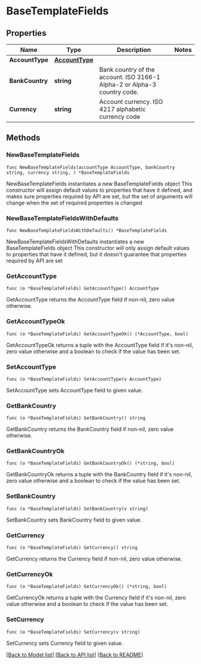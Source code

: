 # BaseTemplateFields

## Properties

Name | Type | Description | Notes
------------ | ------------- | ------------- | -------------
**AccountType** | [**AccountType**](AccountType.md) |  | 
**BankCountry** | **string** | Bank country of the account. ISO 3166-1 Alpha-2 or Alpha-3 country code. | 
**Currency** | **string** | Account currency. ISO 4217 alphabetic currency code | 

## Methods

### NewBaseTemplateFields

`func NewBaseTemplateFields(accountType AccountType, bankCountry string, currency string, ) *BaseTemplateFields`

NewBaseTemplateFields instantiates a new BaseTemplateFields object
This constructor will assign default values to properties that have it defined,
and makes sure properties required by API are set, but the set of arguments
will change when the set of required properties is changed

### NewBaseTemplateFieldsWithDefaults

`func NewBaseTemplateFieldsWithDefaults() *BaseTemplateFields`

NewBaseTemplateFieldsWithDefaults instantiates a new BaseTemplateFields object
This constructor will only assign default values to properties that have it defined,
but it doesn't guarantee that properties required by API are set

### GetAccountType

`func (o *BaseTemplateFields) GetAccountType() AccountType`

GetAccountType returns the AccountType field if non-nil, zero value otherwise.

### GetAccountTypeOk

`func (o *BaseTemplateFields) GetAccountTypeOk() (*AccountType, bool)`

GetAccountTypeOk returns a tuple with the AccountType field if it's non-nil, zero value otherwise
and a boolean to check if the value has been set.

### SetAccountType

`func (o *BaseTemplateFields) SetAccountType(v AccountType)`

SetAccountType sets AccountType field to given value.


### GetBankCountry

`func (o *BaseTemplateFields) GetBankCountry() string`

GetBankCountry returns the BankCountry field if non-nil, zero value otherwise.

### GetBankCountryOk

`func (o *BaseTemplateFields) GetBankCountryOk() (*string, bool)`

GetBankCountryOk returns a tuple with the BankCountry field if it's non-nil, zero value otherwise
and a boolean to check if the value has been set.

### SetBankCountry

`func (o *BaseTemplateFields) SetBankCountry(v string)`

SetBankCountry sets BankCountry field to given value.


### GetCurrency

`func (o *BaseTemplateFields) GetCurrency() string`

GetCurrency returns the Currency field if non-nil, zero value otherwise.

### GetCurrencyOk

`func (o *BaseTemplateFields) GetCurrencyOk() (*string, bool)`

GetCurrencyOk returns a tuple with the Currency field if it's non-nil, zero value otherwise
and a boolean to check if the value has been set.

### SetCurrency

`func (o *BaseTemplateFields) SetCurrency(v string)`

SetCurrency sets Currency field to given value.



[[Back to Model list]](../../README.md#documentation-for-models) [[Back to API list]](../../README.md#documentation-for-api-endpoints) [[Back to README]](../../README.md)


